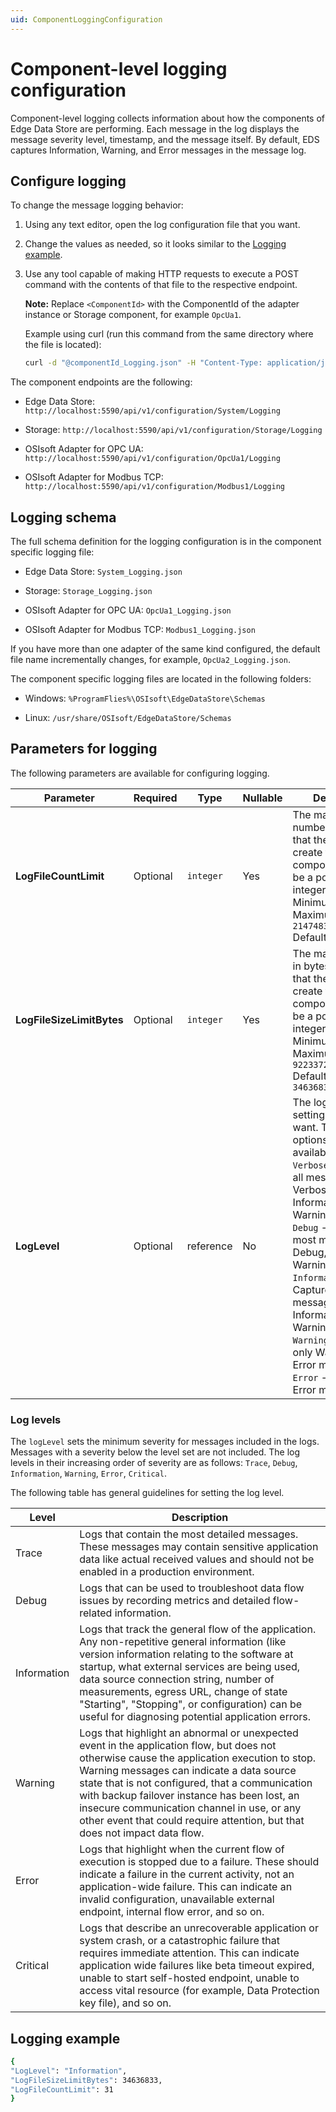 ```yaml
---
uid: ComponentLoggingConfiguration
---
```


# Component-level logging configuration

Component-level logging collects information about how the components of Edge Data Store are performing. Each message in the log displays the message severity level, timestamp, and the message itself. By default, EDS captures Information, Warning, and Error messages in the message log.

## Configure logging

To change the message logging behavior:

1. Using any text editor, open the log configuration file that you want.

1. Change the values as needed, so it looks similar to the [Logging example](#logging-example).

1. Use any tool capable of making HTTP requests to execute a POST command with the contents of that file to the respective endpoint.

    **Note:**  Replace `<ComponentId>` with the ComponentId of the adapter instance or Storage component, for example `OpcUa1`.

      Example using curl (run this command from the same directory where the file is located):

      ```bash
      curl -d "@componentId_Logging.json" -H "Content-Type: application/json" -X PUT http://localhost:5590/api/v1/configuration/<ComponentId>/Logging
      ```

The component endpoints are the following:

  - Edge Data Store: `http://localhost:5590/api/v1/configuration/System/Logging`

  - Storage: `http://localhost:5590/api/v1/configuration/Storage/Logging`

  - OSIsoft Adapter for OPC UA: `http://localhost:5590/api/v1/configuration/OpcUa1/Logging`

  - OSIsoft Adapter for Modbus TCP: `http://localhost:5590/api/v1/configuration/Modbus1/Logging`

## Logging schema

The full schema definition for the logging configuration is in the component specific logging file:

  - Edge Data Store: `System_Logging.json`

  - Storage: `Storage_Logging.json`

  - OSIsoft Adapter for OPC UA: `OpcUa1_Logging.json`

  - OSIsoft Adapter for Modbus TCP: `Modbus1_Logging.json`
  
If you have more than one adapter of the same kind configured, the default file name incrementally changes, for example, `OpcUa2_Logging.json`.

The component specific logging files are located in the following folders:

  - Windows: `%ProgramFlies%\OSIsoft\EdgeDataStore\Schemas`

  - Linux: `/usr/share/OSIsoft/EdgeDataStore/Schemas`

## Parameters for logging

The following parameters are available for configuring logging.

| Parameter                   | Required | Type      | Nullable | Description |
| --------------------------- | ---------| --------  | -------- | ----------- |
| **LogFileCountLimit**       | Optional | `integer` | Yes      |  The maximum number of log files that the service will create for the component. It must be a positive integer.  <br> Minimum value: `1` <br> Maximum value: `2147483647` <br> Default value: `31`     |
| **LogFileSizeLimitBytes**   | Optional | `integer` | Yes      | The maximum size in bytes of log files that the service will create for the component. It must be a positive integer.     <br> Minimum value: `1000` <br> Maximum value: `9223372036854775807`  <br> Default value: `34636833`   |
| **LogLevel**                | Optional | reference | No       | The log level settings that you want. The following options are available: <br> `Verbose` - Captures all messages: Verbose, Debug, Information, Warning and Error <br> `Debug` - Captures most messages: Debug, Information, Warning and Error <br> `Information` - Captures most messages: Information, Warning and Error <br> `Warning` - Captures only Warning and Error messages <br> `Error` - Captures Error messages only |

### Log levels

The `logLevel` sets the minimum severity for messages included in the logs. Messages with a severity below the level set are not included. The log levels in their increasing order of severity are as follows: `Trace`, `Debug`, `Information`, `Warning`, `Error`, `Critical`.

The following table has general guidelines for setting the log level.

| **Level**                | **Description**|
|--------------------------|-----------|
| Trace         | Logs that contain the most detailed messages. These messages may contain sensitive application data like actual received values and should not be enabled in a production environment. |
| Debug | Logs that can be used to troubleshoot data flow issues by recording metrics and detailed flow-related information. |
| Information | Logs that track the general flow of the application. Any non-repetitive general information (like version information relating to the software at startup, what external services are being used, data source connection string, number of measurements, egress URL, change of state "Starting", "Stopping", or configuration) can be useful for diagnosing potential application errors.  |
| Warning | Logs that highlight an abnormal or unexpected event in the application flow, but does not otherwise cause the application execution to stop. Warning messages can indicate a data source state that is not configured, that a communication with backup failover instance has been lost, an insecure communication channel in use, or any other event that could require attention, but that does not impact data flow. |
| Error | Logs that highlight when the current flow of execution is stopped due to a failure. These should indicate a failure in the current activity, not an application-wide failure. This can indicate an invalid configuration, unavailable external endpoint, internal flow error, and so on.|
| Critical | Logs that describe an unrecoverable application or system crash, or a catastrophic failure that requires immediate attention. This can indicate application wide failures like beta timeout expired, unable to start self-hosted endpoint, unable to access vital resource (for example, Data Protection key file), and so on. |

## Logging example

```bash
{
"LogLevel": "Information",
"LogFileSizeLimitBytes": 34636833,
"LogFileCountLimit": 31
}
```
